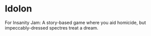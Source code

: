 Idolon
======

For Insanity Jam: A story-based game where you aid homicide, but impeccably-dressed spectres treat a dream.
